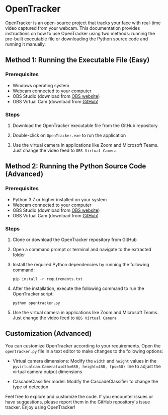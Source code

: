# OpenTracker

OpenTracker is an open-source project that tracks your face with real-time video captured from your webcam.
This documentation provides instructions on how to use OpenTracker using two methods: running the pre-built executable file or downloading the Python source code and running it manually.

## Method 1: Running the Executable File (Easy)

### Prerequisites

*   Windows operating system
*   Webcam connected to your computer
*   OBS Studio (download from [OBS website](https://obsproject.com/download))
*   OBS Virtual Cam (download from [GitHub](https://github.com/CatxFish/obs-virtual-cam/releases))
  
### Steps

1.  Download the OpenTracker executable file from the GitHub repository
    
2.  Double-click on `OpenTracker.exe` to run the application
    
3.  Use the virtual camera in applications like Zoom and Microsoft Teams. Just change the video feed to `OBS Virtual Camera`
    

## Method 2: Running the Python Source Code (Advanced)

### Prerequisites

*   Python 3.7 or higher installed on your system
*   Webcam connected to your computer
*   OBS Studio (download from [OBS website](https://obsproject.com/download))
*   OBS Virtual Cam (download from [GitHub](https://github.com/CatxFish/obs-virtual-cam/releases))

### Steps

1.  Clone or download the OpenTracker repository from GitHub
    
2.  Open a command prompt or terminal and navigate to the extracted folder
    
3.  Install the required Python dependencies by running the following command:
    
    ``` console
    pip install -r requirements.txt
    ```
    
4.  After the installation, execute the following command to run the OpenTracker script:
    
    ``` console
    python opentracker.py
    ```
    
5.  Use the virtual camera in applications like Zoom and Microsoft Teams. Just change the video feed to `OBS Virtual Camera`
    

## Customization (Advanced)

You can customize OpenTracker according to your requirements. Open the `opentracker.py` file in a text editor to make changes to the following options:

*   Virtual camera dimensions: Modify the `width` and `height` values in the `pyvirtualcam.Camera(width=680, height=480, fps=60)` line to adjust the virtual camera output dimensions
    
*   CascadeClassifier model: Modify the CascadeClassifier to change the type of detection
    

Feel free to explore and customize the code. If you encounter issues or have suggestions, please report them in the GitHub repository's issue tracker. Enjoy using OpenTracker!
